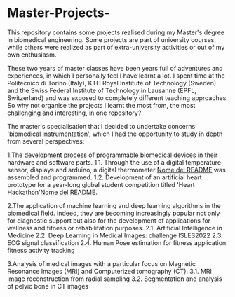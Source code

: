 # Master-Projects-
This repository contains some projects realised during my Master's degree in biomedical engineering. Some projects are part of university courses, while others were realized as part of extra-university activities or out of my own enthusiasm. 

These two years of master classes have been years full of adventures and experiences, in which I personally feel I have learnt a lot. I spent time at the Politecnico di Torino (Italy), KTH Royal Institute of Technology (Sweden) and the Swiss Federal Institute of Technology in Lausanne (EPFL, Switzerland) and was exposed to completely different teaching approaches. So why not organise the projects I learnt the most from, the most challenging and interesting, in one repository? 

The master's specialisation that I decided to undertake concerns 'biomedical instrumentation', which I had the opportunity to study in depth from several perspectives:

1.The development process of programmable biomedical devices in their hardware and software parts. 
  1.1. Through the use of a digital temperature sensor, displays and arduino, a digital thermometer [Nome del README](/cartella/nomefileREADME.md) was assembled and programmed.
  1.2. Development of an artificial heart prototype for a year-long global student competition titled 'Heart Hackathon'[Nome del README](/cartella/nomefileREADME.md). 

2.The application of machine learning and deep learning algorithms in the biomedical field. Indeed, they are becoming increasingly popular not only for diagnostic support but also for the development of applications for wellness and fitness or rehabilitation purposes.
  2.1. Artificial Intelligence in Medicine 
  2.2. Deep Learning in Medical Images: challenge ISLES2022
  2.3. ECG signal classification
  2.4. Human Pose estimation for fitness application: fitness activity tracking

3.Analysis of medical images with a particular focus on Magnetic Resonance Images (MRI) and Computerized tomography (CT). 
  3.1. MRI image reconstruction from radial sampling 
  3.2. Segmentation and analysis of pelvic bone in CT images

 


